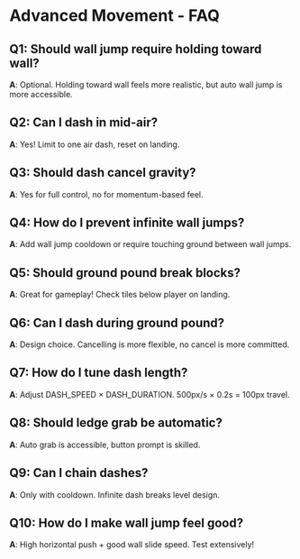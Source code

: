 # Advanced Movement - FAQ

## Q1: Should wall jump require holding toward wall?
**A**: Optional. Holding toward wall feels more realistic, but auto wall jump is more accessible.

## Q2: Can I dash in mid-air?
**A**: Yes! Limit to one air dash, reset on landing.

## Q3: Should dash cancel gravity?
**A**: Yes for full control, no for momentum-based feel.

## Q4: How do I prevent infinite wall jumps?
**A**: Add wall jump cooldown or require touching ground between wall jumps.

## Q5: Should ground pound break blocks?
**A**: Great for gameplay! Check tiles below player on landing.

## Q6: Can I dash during ground pound?
**A**: Design choice. Cancelling is more flexible, no cancel is more committed.

## Q7: How do I tune dash length?
**A**: Adjust DASH_SPEED × DASH_DURATION. 500px/s × 0.2s = 100px travel.

## Q8: Should ledge grab be automatic?
**A**: Auto grab is accessible, button prompt is skilled.

## Q9: Can I chain dashes?
**A**: Only with cooldown. Infinite dash breaks level design.

## Q10: How do I make wall jump feel good?
**A**: High horizontal push + good wall slide speed. Test extensively!
